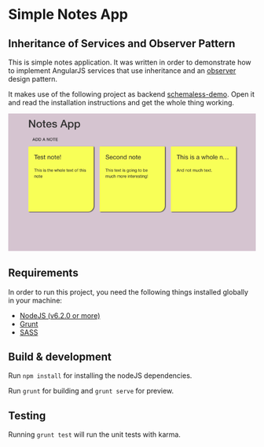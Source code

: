 # Simple Notes App
## Inheritance of Services and Observer Pattern 

This is simple notes application. It was written in order to demonstrate how to implement AngularJS services that use inheritance and an [observer](https://en.wikipedia.org/wiki/Observer_pattern) design pattern.

It makes use of the following project as backend [schemaless-demo](https://github.com/fjrd84/schemaless-demo). Open it and read the installation instructions and get the whole thing working.

![alt tag](https://raw.githubusercontent.com/fjrd84/notes-app/master/doc/notes-app.png)

## Requirements 

In order to run this project, you need the following things installed globally in your machine:

- [NodeJS (v6.2.0 or more)](https://nodejs.org/en/grun)
- [Grunt](http://gruntjs.com/installing-grunt)
- [SASS](http://sass-lang.com/install)


## Build & development

Run `npm install` for installing the nodeJS dependencies.

Run `grunt` for building and `grunt serve` for preview.

## Testing

Running `grunt test` will run the unit tests with karma.
